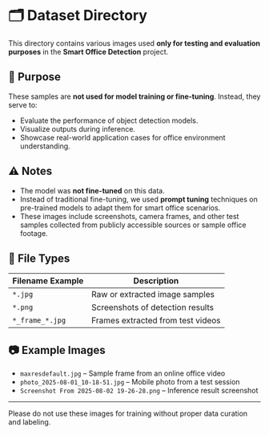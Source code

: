 # 🗂️ Dataset Directory

This directory contains various images used **only for testing and evaluation purposes** in the **Smart Office Detection** project.

## 📌 Purpose

These samples are **not used for model training or fine-tuning**. Instead, they serve to:

- Evaluate the performance of object detection models.
- Visualize outputs during inference.
- Showcase real-world application cases for office environment understanding.

## ⚠️ Notes

- The model was **not fine-tuned** on this data.
- Instead of traditional fine-tuning, we used **prompt tuning** techniques on pre-trained models to adapt them for smart office scenarios.
- These images include screenshots, camera frames, and other test samples collected from publicly accessible sources or sample office footage.

## 📁 File Types

| Filename Example | Description                              |
|------------------|------------------------------------------|
| `*.jpg`          | Raw or extracted image samples           |
| `*.png`          | Screenshots of detection results         |
| `*_frame_*.jpg`  | Frames extracted from test videos        |

## 📷 Example Images

- `maxresdefault.jpg` – Sample frame from an online office video
- `photo_2025-08-01_10-18-51.jpg` – Mobile photo from a test session
- `Screenshot From 2025-08-02 19-26-28.png` – Inference result screenshot

---

Please do not use these images for training without proper data curation and labeling.
